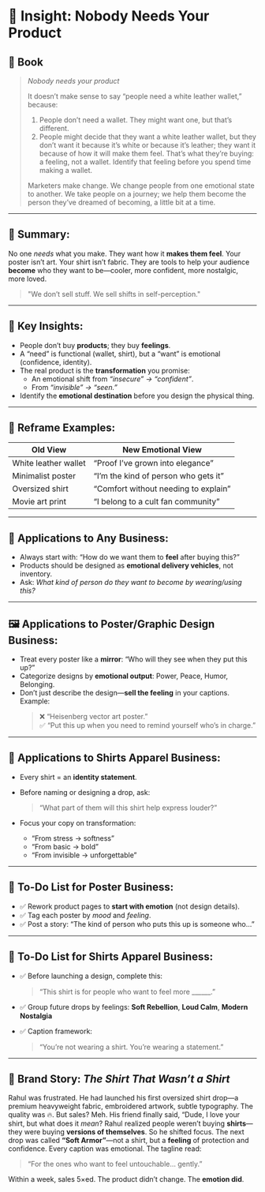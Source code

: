 # 🧠 Insight: Nobody Needs Your Product
## 📔 Book

> _Nobody needs your product_
> 
> It doesn’t make sense to say “people need a white leather wallet,” because: 
> 1. People don’t need a wallet. They might want one, but that’s different. 
> 2. People might decide that they want a white leather wallet, but they don’t want it because it’s white or because it’s leather; they want it because of how it will make them feel. That’s what they’re buying: a feeling, not a wallet. Identify that feeling before you spend time making a wallet. 
> 
>Marketers make change. We change people from one emotional state to another. We take people on a journey; we help them become the person they’ve dreamed of becoming, a little bit at a time.

---
## 📝 **Summary:**

No one _needs_ what you make. They want how it **makes them feel**. Your poster isn’t art. Your shirt isn’t fabric. They are tools to help your audience **become** who they want to be—cooler, more confident, more nostalgic, more loved.

> "We don’t sell stuff. We sell shifts in self-perception."

---

## 🔑 **Key Insights:**

- People don’t buy **products**; they buy **feelings**.
- A “need” is functional (wallet, shirt), but a “want” is emotional (confidence, identity).
- The real product is the **transformation** you promise:
    - An emotional shift from _“insecure” → “confident”_.
    - From _“invisible” → “seen.”_
- Identify the **emotional destination** before you design the physical thing.

---

## 🔄 Reframe Examples:

|Old View|New Emotional View|
|---|---|
|White leather wallet|“Proof I’ve grown into elegance”|
|Minimalist poster|“I’m the kind of person who gets it”|
|Oversized shirt|“Comfort without needing to explain”|
|Movie art print|“I belong to a cult fan community”|

---
## 💼 Applications to Any Business:

- Always start with: “How do we want them to **feel** after buying this?”
- Products should be designed as **emotional delivery vehicles**, not inventory.
- Ask: _What kind of person do they want to become by wearing/using this?_

---

## 🖼️ Applications to Poster/Graphic Design Business:

- Treat every poster like a **mirror**: “Who will they see when they put this up?”
- Categorize designs by **emotional output**: Power, Peace, Humor, Belonging.
- Don’t just describe the design—**sell the feeling** in your captions.
    Example:
    > ❌ “Heisenberg vector art poster.”  
    > ✅ “Put this up when you need to remind yourself who’s in charge.”
    
---

## 👕 Applications to Shirts Apparel Business:

- Every shirt = an **identity statement**.
- Before naming or designing a drop, ask:
    > “What part of them will this shirt help express louder?”
    
- Focus your copy on transformation:
    - “From stress → softness”
    - “From basic → bold”
    - “From invisible → unforgettable”
        
---

## 🧾 To-Do List for Poster Business:

- ✅ Rework product pages to **start with emotion** (not design details).
- ✅ Tag each poster by _mood_ and _feeling_.
- ✅ Post a story: “The kind of person who puts this up is someone who…”
    

---

## 👕 To-Do List for Shirts Apparel Business:

- ✅ Before launching a design, complete this:
    > “This shirt is for people who want to feel more ______.”
    
- ✅ Group future drops by feelings: **Soft Rebellion**, **Loud Calm**, **Modern Nostalgia**
- ✅ Caption framework:
    
    > “You’re not wearing a shirt. You’re wearing a statement.”
    

---

## 📖 Brand Story: _The Shirt That Wasn’t a Shirt_

Rahul was frustrated. He had launched his first oversized shirt drop—a premium heavyweight fabric, embroidered artwork, subtle typography. The quality was 🔥. But sales? Meh.
His friend finally said, “Dude, I love your shirt, but what does it _mean_?
Rahul realized people weren’t buying **shirts**—they were buying **versions of themselves**.
So he shifted focus.
The next drop was called **“Soft Armor”**—not a shirt, but a **feeling** of protection and confidence. Every caption was emotional. The tagline read:
> “For the ones who want to feel untouchable… gently.”

Within a week, sales 5×ed. The product didn’t change. The **emotion did**.